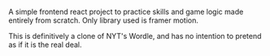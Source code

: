 A simple frontend react project to practice skills and game logic made entirely from scratch. Only library used is framer motion.

This is definitively a clone of NYT's Wordle, and has no intention to pretend as if it is the real deal.